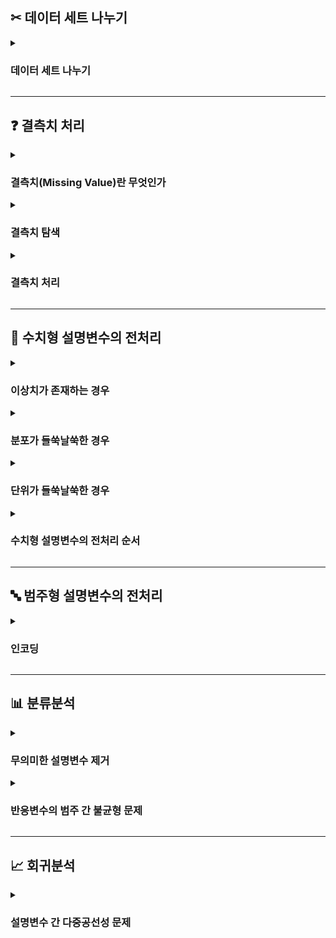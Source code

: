 ## ✂︎ 데이터 세트 나누기

<details><summary><h3>데이터 세트 나누기</h3></summary>

![](https://miro.medium.com/max/1400/0*DKB-pJy7-G6gEkM-)

- **목적 : 인스턴스 훈련에 사용할 데이터 세트와 성능 평가에 사용할 데이터 세트를 구분하기 위함**
    
- **용도**
    - **훈련용(train)** : 인스턴스 훈련(혹은 학습) 용도
    - **검증용(validation)** : 과적합을 충분히 방지하여 훈련을 중단해도 무방한지 판단 용도
    - **평가용(test)** : 인스턴스 성능 평가 용도로서 훈련 시 사용되지 않은 레코드

- **사용 방법**

    ```
    from sklearn.model_selection import train_test_split

    # 데이터 세트를 설명변수 조합 X와 반응변수 y로 구분함
    # 반응변수가 데이터프레임의 마지막 컬럼이라고 가정함
    X = df.iloc[:, :-1]
    y = df.iloc[:, -1]

    # 데이터 세트를 훈련용과 평가용으로 분리함
    # 훈련용 데이터 세트를 (X_train, y_train), 평가용 데이터 세트를 (X_test, y_test)에 할당함
    X_train, X_test, y_train, y_test = train_test_split(X, y)
    ```

- **주요 하이퍼파라미터**
    - `random_state = None`

    - `test_size = 0.25` : 전체 데이터 세트 대비 평가용 데이터 세트의 비중
    
    - `shuffle = True` : 훈련용과 평가용으로 분리하기 전에 레코드를 무작위로 섞을 것인가
    
    - `stratify = None` : 범주의 비율을 훈련용과 평가용에도 유지할 범주형 변수 목록
        - 분류분석 시 반응변수에 대하여 설정할 것을 권장함

</details>

---

## ❓ 결측치 처리

<details><summary><h3>결측치(Missing Value)란 무엇인가</h3></summary>

- **정의 : 기입되지 않은 데이터**

- **`None` 과 `NaN` 의 구분**
    - `None`(Null) : 아무것도 존재하지 않는 데이터
    - `NaN`(Not a Number) : 정의되거나 표현되지 못하는 데이터

- **발생 원인 규명 가능 여부에 따른 구분**
    - **완전 무작위 결측(Missing completely at Random; MCA)** : 발생 원인을 파악할 수 없는 결측치
    - **무작위 결측(Missing at Random; MAR)** : 발생 원인을 완전히 설명할 수는 없는 결측치
    - **비무작위 결측(Missing at Not Random; MNAR)** : 발생 원인을 완전히 설명할 수 있는 결측치

- **결측치 처리 권장 방식**
    - **비무작위 결측의 처리**
        - 대표값에 영향을 미치지 않는 특정 값으로 대체함
            - 결측치를 나타내는 특정 값을 정의하고 해당 값으로 대체
            - 평균(수치형 변수), 최빈값(범주형 변수) 등 대표값으로 대체
    
    - **무작위 결측의 처리**
        - 10% 미만 : 해당 레코드 제거
        - 20% 미만 : 평균(수치형 변수), 최빈값(범주형 변수) 등 대표값으로 대체
        - 20% 이상 : 결측치를 처리하는 머신러닝 모델 설계

</details>

<details><summary><h3>결측치 탐색</h3></summary>
    
- **메소드 `isnull()`를 통한 결측치 탐색**

    ```
    # 결측치가 존재할 경우 True, 존재하지 않을 경우 False를 기입한 데이터프레임 반환
    df.isnull()

    # 데이터프레임 df의 컬럼별 결측치 개수 반환
    df.isnull().sum()

    # 데이터프레임 df의 컬럼별 결측치 비율 반환
    df.isnull().mean()
    ```

- **모듈 `missingno`를 통한 결측치 분포 시각화**

    ```
    import missingno as msno

    # 데이터프레임 df의 컬럼별 결측치 위치 시각화
    msno.matrix(df = df)
    
    # 데이터프레임 df의 컬럼별 결측치 비율 시각화
    msno.bar(df = df)
    ```

</details>

<details><summary><h3>결측치 처리</h3></summary>

- **메소드 `dropna()`를 통한 결측치가 포함된 레코드 제거**

    ```
    df.dropna()
    ```

    - `how = 'any'` : 삭제 조건 세부 설정
        
        - `any` : 결측치가 하나라도 포함된 레코드를 제거함
        - `all` : 모든 컬럼이 결측치인 레코드만 제거함

- **메소드 `fillna()`를 통한 결측치 대체**

    ```
    # 범주형 설명변수의 결측치를 최빈값으로 대체함
    mode_value = df[cat_col].mode(
        axis = 1, 
        numeric_only = False, 
        dropna = True
        )
    df[cat_col] = df[cat_col].fillna(mode_value)

    # 수치형 설명변수의 결측치를 평균으로 대체함
    mean_value = df[num_col].mean()
    df[num_col] = df[num_col].fillna(mean_value)
    ```

</details>

---

## 🔢 수치형 설명변수의 전처리

<details><summary><h3>이상치가 존재하는 경우</h3></summary>

- **이상치(Outlier)**
    - **정의 : 관측된 데이터의 범위에서 지나치게 벗어나 값이 매우 크거나 작은 값**

    - **이상치의 판별**
        - 제1사분위수와 제3사분위수가 상식과 부합하지 않는다면 데이터 세트가 잘못된 것으로 판단함
        - boxplot 등 분포 시각화 툴을 활용하여 이상치 존재 가능성 여부를 확인함
        - 이상치가 존재할 가능성이 있다고 판단되면 이상치 탐지 기법을 통해 이상치를 규정하고 처리함

    - **이상치의 탐지 : Turkey Fence 기법**
        - 정의 : 사분위 범위(InterQuartile Range; IQR)을 활용하여 이상치를 판별하는 기법
            - **사분위 범위(IQR)** : 제3사분위수(Q3) - 제1사분위수(Q1)

        - 이상치를 상한값을 초과하거나 하한값에 미달한 값으로 규정함
            - **하한값(lower_value)** : $Q1-IQR \times 1.5$
            - **상한값(upper_value)** : $Q3+IQR \times 1.5$

    - **이상치의 처리 : 통상적으로는 상한값 및 하한값으로 대체함**

- **사용 방법**

    ```
    from sklearn.preprocessing import RobustScaler
    
    # Turkey Fence 기법에 기반한 이상치 탐지 및 처리기 RobustScaler 인스턴스 생성
    scaler = RobustScaler()

    # 이상치 탐지
    scaler.fit(X_train)

    # 이상치 처리
    X_train = scaler.transform(X_train)
    ```

- **다음을 통해 스케일러의 정보를 확인할 수 있음**
    - `center_` : 중앙값
    - `scale_` : 사분위 범위

</details>

<details><summary><h3>분포가 들쑥날쑥한 경우</h3></summary>

- **표준화(Standardization)**

    ![stanard](https://user-images.githubusercontent.com/116495744/222760130-bdcce494-0d8b-407c-8859-6ab6524b6127.jpg)

    ### $$x_{new}=\frac{x_i-mean(x)}{std(x)}$$

    - 정의 : 값의 분포를 평균이 0, 분산이 1인 표준정규분포(가우시안 정규 분포) 형태로 변환함
    - 목적 : 모든 설명변수의 형태를 통계 분석의 가정에 부합하는 형태로 변환함

- **사용 방법**

    ```
    from sklearn.preprocessing import StandardScaler
    
    # 표준화 처리기 StandardScaler 인스턴스 생성
    scaler = StandardScaler()

    # 평균 및 분산 탐색
    scaler.fit(X_train)

    # 표준화
    X_train = scaler.transform(X_train)
    ```

</details>

<details><summary><h3>단위가 들쑥날쑥한 경우</h3></summary>

- **정규화(Normalization)**

    ![minmax](https://user-images.githubusercontent.com/116495744/222760155-d4fc55ff-3959-4b12-9acb-577c632ad958.jpg)

    ### $$x_{new}=\frac{x_i-min(x)}{max(x)-min(x)}$$

    - 정의 : 값의 범위를 특정하고 모든 설명변수의 분포를 해당 범위로 확대 혹은 축소함
    - 목적 : 모든 설명변수의 크기를 통일하여 설명변수 간 상대적 크기가 주는 영향력을 최소화함

- **사용 방법**

    ```
    from sklearn.preprocessing import MinMaxScaler
    
    # 정규화 처리기 MinMaxScaler 인스턴스 생성
    scaler = MinMaxScaler()

    # 최대최소 변환을 위한 분포 탐색
    scaler.fit(X_train)

    # 정규화
    X_train = scaler.transform(X_train)
    ```

</details>

<details><summary><h3>수치형 설명변수의 전처리 순서</h3></summary>

![스케일링 비교](https://miro.medium.com/max/1400/1*0Ox-p57oxfmaVSaJyJWyPg.png)

- **`RobustScaler` 👉  `StandardScaler` 👉 `MinMaxScaler` 순을 권장함**

    - 이상치가 존재할 경우 정규화에 따른 성능 개선 효과가 미미함
    - 정규화 이후 표준화를 하는 경우 설명변수별 범위가 재조정될 가능성이 있음

</details>

---

## 🔤 범주형 설명변수의 전처리

<details><summary><h3>인코딩</h3></summary>

</details>

---

## 📊 분류분석

<details><summary><h3>무의미한 설명변수 제거</h3></summary>

- **승산비의 이해**
    - **승산(odds)**
        - 이항범주형 반응변수에 대하여 반응하지 않을 가능성($1-p$) 대비 반응할 가능성($p$)
        - 반응변수가 반응할 가능성이 반응하지 않을 가능성보다 몇 배 높은가
        - 반응변수가 반응할 가능성을 $p$ 라고 했을 때, 승산 $odds$ 는 다음과 같음
        
        ### $$odds=\frac{p}{1-p}$$

    - **승산비(Oods Ratio; OR)**
        - 이항범주형 반응변수 y와 이항범주형 설명변수 x에 대하여 x의 변동에 따른 y의 반응
        
        - 설명변수가 참일 때 반응변수가 반응할 가능성이 거짓일 때보다 몇 배 높은가
        
        - 이항범주형 반응변수 y와 이항범주형 설명변수 x에 대하여 다음과 같이 가정하자
            - x가 참일 때 y가 반응할 확률 : $a$
            - x가 참일 때 y가 반응하지 않을 확률 : $b$
            - x가 거짓일 때 y가 반응할 확률 : $c$
            - x가 거짓일 때 y가 반응하지 않을 확률 : $d$
            - $a+b+c+d=1$
        
        - x에 대한 y의 승산비 $OR$ 은 다음과 같음
        
        ### $$OR=\frac{a/b}{c/d}$$

- **로지스틱 회귀식의 이해**
    - 단순회귀분석 하의 로지스틱 회귀식은 다음과 같음

    ### $$ln(\frac{p}{1-p})=b+wX$$
    
    - 이항범주형 반응변수 y와 이항범주형 설명변수 X에 대하여 다음과 같이 가정하자
        - x가 참일 때 y가 반응할 확률 : $a$
        - x가 참일 때 y가 반응하지 않을 확률 : $b$
        - x가 거짓일 때 y가 반응할 확률 : $c$
        - x가 거짓일 때 y가 반응하지 않을 확률 : $d$
        - $a+b+c+d=1$

    - X가 참일 때의 회귀식과 거짓일 때의 회귀식을 빼면 다음의 결론을 도출할 수 있음
    
    ### $$if X=1: ln(\frac{a}{b})=b+w$$
    ### $$if X=0: ln(\frac{c}{d})=b$$
    ### $$ln(\frac{a/b}{c/d})=w$$

    - 즉, X에 대한 y의 승산비와 X의 가중치 w 간에는 다음의 관계가 성립함

    ### $$\frac{a/b}{c/d}=e^w$$

- **사용 방법**

    ```
    ```

</details>

<details><summary><h3>반응변수의 범주 간 불균형 문제</h3></summary>

- **사용 방법**

    ```
    from imblearn.over_sampling import SMOTE

    # smote 인스턴스 생성
    sm = SMOTE(random_state = 121)

    # 레코드가 부족한 범주 복제
    X_train_over, y_train_over = sm.fit_resample(X_train, y_train)

    print(f'SMOTE 적용 전 학습용 피처/레이블 데이터 세트 : {X_train.shape}, {y_train.shape}')
    print(f'SMOTE 적용 후 학습용 피처/레이블 데이터 세트 : {X_train_over.shape}, {y_train_over.shape}')
    ```

</details>

---

## 📈 회귀분석

<details><summary><h3>설명변수 간 다중공선성 문제</h3></summary>

- **다중공선성(Multicollinearity)**
    - **정의**
        - 임의의 독립변수가 종속변수에 대하여 제공하는 정보가 다른 독립변수들이 제공하는 정보에 대하여 가지는 의존성
        - 임의의 독립변수가 다중공선성이 높다면, 해당 독립변수가 제공하는 정보를 다른 독립변수들이 제공하는 정보만으로 유추할 수 있다고 판단함

    - **다중공선성의 판단**
        - **피어슨 상관계수를 통한 판단**
            - 피어슨 상관계수를 통해 설명변수 간 상관관계를 측정함
            - 둘 사이에 상관관계가 유의미하게 측정되면 다중공선성이 있다고 판단함
            - 단, 상관관계가 유의미하다고 판단하는 일정한 기준이 없음

        - **분산팽창계수(Variance Inflation Factor; VIF)를 통한 판단**
            - 다중공선성을 측정한 수치로서 그 값이 높을수록 다중공선성이 높다고 판단함
            - 통상적으로는 10을 초과하는 경우 다중공선성이 높은 편이라고 여김
        
        - **피어슨 상관계수와 분산팽창계수 비교**
            - 피어슨 상관계수는 두 변수 간 상관관계 측정에 초점을 맞춤
            - 분산팽창계수는 한 변수의 다른 변수들에 대한 의존성 측정에 초점을 맞춤
            - 따라서 분산팽창계수가 다중공선성을 판단하기에 보다 적합한 지표임
        
    - **다중공선성의 처리**
        - **피어슨 상관계수를 통한 설명변수 간 의존성 확인**
            - 일차적으로 피어슨 상관계수를 통해 다중공선성이 의심되는 변수 및 해당 변수가 의존하고 있을 것으로 의심되는 변수를 확인함
        
        - **분산팽창계수를 통한 설명변수 선별**
            - 이차적으로 분산팽창계수를 통해 다중공선성이 가장 높다고 판단된 변수를 삭제함
            - 모든 설명변수의 분산팽창계수가 10 미만이 될 때까지 반복함

- **설명변수 간 피어슨 상관계수 시각화**

    - **히트맵**

        ```
        import matplotlib.pyplot as plt
        import seaborn as sns
        %matplotlib inline

        # 설명변수 세트 X의 각 컬럼에 대하여 피어슨 상관계수 계산
        X_corr = X.astype(float).corr()

        # 히트맵 크기 설정
        plt.figure(figsize = (25, 12))

        # 팔레트 설정
        colormap = plt.cm.Reds

        # 히트맵 그리기
        sns.heatmap(
            X_corr,
            cmap = colormap,
            linewidths = 0.01, 
            linecolor = 'white', 
            vmax = 1.0, 
            vmin = -1.0,
            square = True,
            annot = True, 
            annot_kws = {"size" : 12}
            )

        plt.show()
        ```

    - **산점도**

        ```
        import matplotlib.pyplot as plt
        import seaborn as sns
        %matplotlib inline

        # 산점도 크기 설정
        plt.figure(figsize = (30, 30))

        # 산점도 그리기
        sns.pairplot(X)

        plt.show()
        ```

- **분산팽창계수를 통한 변수 선별**

    ```
    from statsmodels.stats.outliers_influence import variance_inflation_factor

    # 분산팽창계수 임계값 설정
    i = 10
    
    # 모든 설명변수의 분산팽창계수가 i 미만이 될 때까지 분산팽창계수가 가장 높은 설명변수를 제거하는 과정을 반복함
    while True :
        vif = pd.DataFrame()
        vif['feature'] = X.columns
        vif['VIF'] = [variance_inflation_factor(X.values, i) for i in range(X.shape[1])]
        vif_max = vif['VIF'].max()
        vif_max_col = vif[vif['VIF'] == vif_max].loc[:, 'feature']
        
        if vif_max >= i : X = X.drop(vif_max_col, axis = 1)
        else : break

    # 최종 설명변수들의 분산팽창계수 확인
    print(vif)

    # 설명변수 확인
    print(X)
    ```

</details>